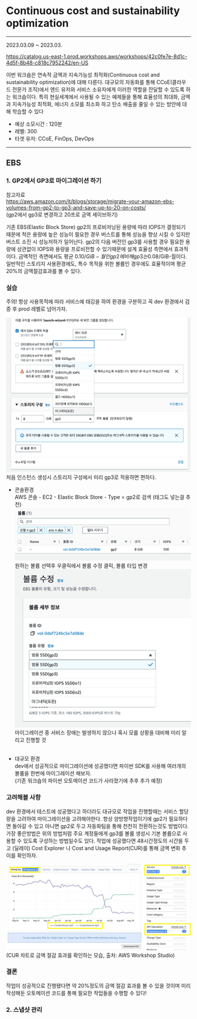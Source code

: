 # Continuous cost and sustainability optimization

-  -  -

2023.03.09 ~ 2023.03.

https://catalog.us-east-1.prod.workshops.aws/workshops/42c0fe7e-8d1c-4d5f-8b48-c818c7952242/en-US

이번 워크숍은 연속적 금액과 지속가능성 최적화(Continuous cost and sustainability optimization)에 대해 다룬다. 대규모의 자동화를 통해 CCoE(클라우드 전문가 조직)에서 엔드 유저와 서비스 소유자에게 이러한 역할을 잔달할 수 있도록 하는 워크숍이다.
특히 현실세계에서 사용될 수 있는 예제들을 통해 효율성의 최대화, 금액과 지속가능성 최적화, 에너지 소모를 최소화 하고 탄소 배출을 줄일 수 있는 방안에 대해 학습할 수 있다

- 예상 소모시간 : 120분
- 레벨: 300
- 타겟 유저: CCoE, FinOps, DevOps
- - -
## EBS

### 1. GP2에서 GP3로 마이그레이션 하기

참고자료<br>https://aws.amazon.com/it/blogs/storage/migrate-your-amazon-ebs-volumes-from-gp2-to-gp3-and-save-up-to-20-on-costs/ <br>
(gp2에서 gp3로 변경하고 20프로 금액 세이브하기)

기존 EBS(Elastic Block Store) gp2의 프로비저닝된 용량에 따라 IOPS가 결정되기 때문에 적은 용량에 높은 성능이 필요한 경우 버스트를 통해 성능을 향상 시킬 수 있지만 버스트 소진 시 성능저하가 일어난다. 
gp2의 다음 버전인 gp3를 사용할 경우 필요한 용량에 상관없이 IOPS와 용량을 프로비전할 수 있기때문에 설계 효율성 측면에서 효과적이다.
금액적인 측면에서도 평균 0.10$/GiB-월인 gp2에 비해 gp3는 0.08$/GiB-월이다. 일반적인 스토리지 사용환경에도, 특수 목적을 위한 볼륨인 경우에도 효율적이며 평균 20%의 금액절감효과를 볼 수 있다.

### 실습

주의! 항상 사용목적에 따라 서비스에 태깅을 하여 환경을 구분하고 꼭 dev 환경에서 검증 후 prod 레벨로 넘어가자.

![img.png](img-1.png)
처음 인스턴스 생성시 스토리지 구성에서 미리 gp3로 적용하면 편하다.

- 콘솔환경<br>AWS 콘솔 - EC2 - Elastic Block Store - Type = gp2로 검색 (태그도 넣는걸 추천)<br>
![img.png](img-2.png)<br>원하는 볼륨 선택후 우클릭에서 볼륨 수정 클릭, 볼륨 타입 변경<br>![img.png](img-3.png)<br>
마이그레이션 중 서비스 장애는 발생하지 않으나 혹시 모를 상황을 대비해 미리 알리고 진행할 것<br><br>

- 대규모 환경<br>dev에서 성공적으로 마이그레이션에 성공했다면 파이썬 SDK를 사용해 여러개의 볼륨을 한번에 마이그레이션 해보자.<br>(기존 워크숍의 파이썬 오토메이션 코드가 사라졌기에 추후 추가 예정)

### 고려해볼 사항
dev 환경에서 테스트에 성공했다고 하더라도 대규모로 작업을 진행할때는 서비스 할당량을 고려하여 마이그레이션을 고려해야한다. 
항상 양방향작업이기에 gp2가 필요하다면 돌아갈 수 있고 아니면 gp2로 두고 자동화팀을 통해 천천히 전환하는것도 방법이다. 
가장 좋은방법은 위의 방법처럼 주요 계정들에게 gp3를 볼륨 생성시 기본 볼륨으로 사용할 수 있도록 구성하는 방법일수도 있다.
작업에 성공했다면 48시간정도의 시간을 두고 (딜레이) Cost Explorer 나 Cost and Usage Report(CUR)를 통해 금액 변화 추이를 확인하자.

![img.png](img-4.png)
(CUR 차트로 금액 절감 효과를 확인하는 모습, 출처: AWS Workshop Studio)

### 결론
작업이 성공적으로 진행됐다면 약 20%정도의 금액 절감 효과를 볼 수 있을 것이며 미리 작성해둔 오토메이션 코드를 통해 필요한 작업들을 수행할 수 있다!
<br>
### 2. 스냅샷 관리



